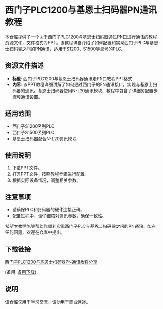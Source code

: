 # 西门子PLC1200与基恩士扫码器PN通讯教程

本仓库提供了一个关于西门子PLC1200与基恩士扫码器通过PN口进行通讯的教程资源文件，文件格式为PPT。该教程详细介绍了如何配置和实现西门子PLC与基恩士扫码器之间的PN通讯，适用于S1200、S1500等型号的PLC。

## 资源文件描述

- **标题**: 西门子PLC1200与基恩士扫码器通讯走PN口教程PPT格式
- **内容**: 该PPT教程详细讲解了如何通过西门子的PN通讯接口，实现与基恩士扫码器的通讯。基恩士扫码器使用N-L20通讯模块，教程中包含了详细的配置步骤和通讯设置。

## 适用范围

- 西门子S1200系列PLC
- 西门子S1500系列PLC
- 基恩士扫码器配合N-L20通讯模块

## 使用说明

1. 下载PPT文件。
2. 打开PPT文件，按照教程步骤进行配置。
3. 根据实际设备情况，调整相关参数。

## 注意事项

- 请确保PLC和扫码器的硬件连接正确。
- 配置过程中，请仔细核对通讯参数，确保一致性。

希望本教程能够帮助您顺利实现西门子PLC与基恩士扫码器之间的PN通讯。如有任何问题，欢迎在仓库中提出。

## 下载链接
[西门子PLC1200与基恩士扫码器PN通讯教程分享]() 

(备用: [备用下载](https://pan.baidu.com/s/1c9mxb0cm3Rz6W7FuLTf_jQ?pwd=1234))

## 说明

该仓库仅用于学习交流，请勿用于商业用途。

